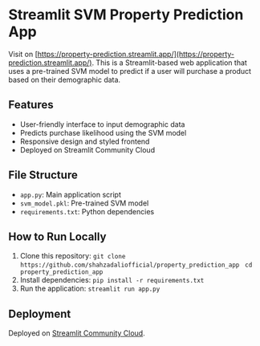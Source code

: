 # Streamlit SVM Property Prediction App
Visit on [https://property-prediction.streamlit.app/](https://property-prediction.streamlit.app/).
This is a Streamlit-based web application that uses a pre-trained SVM model to predict if a user will purchase a product based on their demographic data.

## Features
- User-friendly interface to input demographic data
- Predicts purchase likelihood using the SVM model
- Responsive design and styled frontend
- Deployed on Streamlit Community Cloud

## File Structure
- `app.py`: Main application script
- `svm_model.pkl`: Pre-trained SVM model
- `requirements.txt`: Python dependencies

## How to Run Locally
1. Clone this repository:
`git clone https://github.com/shahzadaliofficial/property_prediction_app`
` cd property_prediction_app`
2. Install dependencies:
`pip install -r requirements.txt`
3. Run the application:
`streamlit run app.py`

## Deployment
Deployed on [Streamlit Community Cloud](https://share.streamlit.io/).
